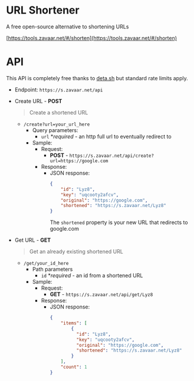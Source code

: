 # URL Shortener

A free open-source alternative to shortening URLs

[https://tools.zavaar.net/#/shorten](https://tools.zavaar.net/#/shorten)


# API
This API is completely free thanks to [deta.sh](https://deta.sh) but standard rate limits apply.
* Endpoint: `https://s.zavaar.net/api`
* Create URL - **POST**
    > Create a shortened URL
  * `/create?url=your_url_here`
    * Query parameters:
      - `url` **required* - an http full url to eventually redirect to
    * Sample:
      * Request:
        * **POST** - `https://s.zavaar.net/api/create?url=https://google.com` 
      * Response:
        * JSON response: 
          ```json
          {
              "id": "Lyz8",
              "key": "uqcooty2afcv",
              "original": "https://google.com",
              "shortened": "https://s.zavaar.net/Lyz8"
          }
          ```
          The `shortened` property is your new URL that redirects to google.com

* Get URL - **GET**
  > Get an already existing shortened URL
  * `/get/your_id_here`
    * Path parameters
      - `id` **required* - an id from a shortened URL
    * Sample:
      * Request:
        * **GET** - `https://s.zavaar.net/api/get/Lyz8` 
      * Response:
        * JSON response: 
          ```json
          {
              "items": [
                  {
                    "id": "Lyz8",
                    "key": "uqcooty2afcv",
                    "original": "https://google.com",
                    "shortened": "https://s.zavaar.net/Lyz8"
                  }
              ],
              "count": 1
          }
          ```
